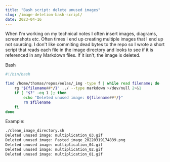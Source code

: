 ```yaml
---
title: "Bash script: delete unused images"
slug: /image-deletion-bash-script/
date: 2023-04-16
---
```


When I'm working on my technical notes I often insert images, diagrams, screenshots etc. Often times I end up creating multiple images that I end up not sourcing. I don't like commiting dead bytes to the repo so I wrote a short script that reads each file in the image directory and looks to see if it is referenced in any Markdown files. If it isn't, the image is deleted.

<div class="code-block-header">Bash</div>

```bash
#!/bin/bash

find /home/thomas/repos/eolas/_img -type f | while read filename; do
    rg "${filename##*/}" ../ --type markdown >/dev/null 2>&1
    if [ "$?" -eq 1 ]; then
        echo "Deleted unused image: ${filename##*/}"
        rm $filename
    fi
done
```

Example:

```sh
./clean_image_directory.sh
Deleted unused image: multiplication_03.gif
Deleted unused image: Pasted_image_20220319174839.png
Deleted unused image: multiplication_04.gif
Deleted unused image: multiplication_02.gif
Deleted unused image: multiplication_01.gif
```
